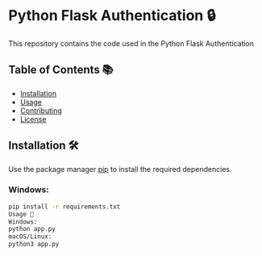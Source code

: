 # Python Flask Authentication 🔒

This repository contains the code used in the Python Flask Authentication 

## Table of Contents 📚
- [Installation](#installation)
- [Usage](#usage)
- [Contributing](#contributing)
- [License](#license)

## Installation 🛠️

Use the package manager [pip](https://pip.pypa.io/en/stable/) to install the required dependencies.

### Windows:
```bash
pip install -r requirements.txt
Usage 🚀
Windows:
python app.py
macOS/Linux:
python3 app.py
